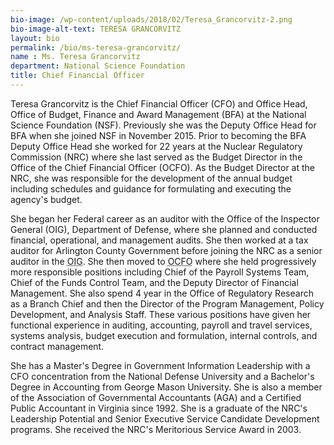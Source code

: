 ```yaml
---
bio-image: /wp-content/uploads/2018/02/Teresa_Grancorvitz-2.png
bio-image-alt-text: TERESA GRANCORVITZ
layout: bio
permalink: /bio/ms-teresa-grancorvitz/
name : Ms. Teresa Grancorvitz
department: National Science Foundation
title: Chief Financial Officer
---
```

   Teresa Grancorvitz is the Chief Financial Officer (CFO) and Office Head, Office of Budget, Finance and Award Management (BFA) at the National Science Foundation (NSF).  Previously she was the Deputy Office Head for BFA when she joined NSF in November 2015. Prior to becoming the BFA Deputy Office Head she worked for 22 years at the Nuclear Regulatory Commission (NRC) where she last served as the Budget Director in the Office of the Chief Financial Officer (OCFO). As the Budget Director at the NRC, she was responsible for the development of the annual budget including schedules and guidance for formulating and executing the agency's budget.
             
   She began her Federal career as an auditor with the Office of the Inspector General (OIG), Department of Defense, where she planned and conducted financial, operational, and management audits. She then worked at a tax auditor for Arlington County Government before joining the NRC as a senior auditor in the <abbr title="Office of the Inspector General">OIG</abbr>. She then moved to <abbr title="Office of the Chief Financial Office">OCFO</abbr> where she held progressively more responsible positions including Chief of the Payroll Systems Team, Chief of the Funds Control Team, and the Deputy Director of Financial Management. She also spend 4 year in the Office of Regulatory Research as a Branch Chief and then the Director of the Program Management, Policy Development, and Analysis Staff. These various positions have given her functional experience in auditing, accounting, payroll and travel services, systems analysis, budget execution and formulation, internal controls, and contract management.
             
   She has a Master's Degree in Government Information Leadership with a CFO concentration from the National Defense University and a Bachelor's Degree in Accounting from George Mason University. She is also a member of the Association of Governmental Accountants (AGA) and a Certified Public Accountant in Virginia since 1992. She is a graduate of the NRC's Leadership Potential and Senior Executive Service Candidate Development programs. She received the NRC's Meritorious Service Award in 2003.

